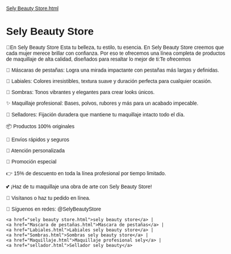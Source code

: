 [Sely Beauty Store.html](https://github.com/user-attachments/files/23271527/Sely.Beauty.Store.html)
<html>
<title>Sely Beauty Store</title>
<head>
<body>
<h1>Sely Beauty Store</h1>
 
<p>💖En  Sely Beauty Store
Esta tu belleza, tu estilo, tu esencia.
En Sely Beauty Store creemos que cada mujer merece brillar con confianza.
Por eso te ofrecemos una línea completa de productos de maquillaje de alta calidad, diseñados para resaltar lo mejor de ti:Te ofrecemos</p>

<p>💫 Máscaras de pestañas: Logra una mirada impactante con pestañas más largas y definidas.</p>
<p>💄 Labiales: Colores irresistibles, textura suave y duración perfecta para cualquier ocasión.</p>
<p>🎨 Sombras: Tonos vibrantes y elegantes para crear looks únicos.</p>
<p>✨ Maquillaje profesional: Bases, polvos, rubores y más para un acabado impecable.</p>
<p>🌷 Selladores: Fijación duradera que mantiene tu maquillaje intacto todo el día.</p>

<p>📦 Productos 100% originales</p>
<p>🚚 Envíos rápidos y seguros</p>
<p>💬 Atención personalizada</p>
<p>🎁 Promoción especial</p>
<p>👉 15% de descuento en toda la línea profesional por tiempo limitado.</p>
<p>💕 ¡Haz de tu maquillaje una obra de arte con Sely Beauty Store!</p>
<p>📍 Visítanos o haz tu pedido en línea.</p>
<p>📱 Síguenos en redes: @SelyBeautyStore</p>

    <a href="sely beauty store.html">sely beauty store</a> |
    <a href="Mascara de pestañas.html">Mascara de pestañas</a> |
    <a href="Labiales.html">Labiales sely beauty store</a> |
    <a href="Sombras.html">Sombras sely beauty store</a> |
    <a href="Maquillaje.html">Maquillaje profesional sely</a> |
    <a href="sellador.html">Sellador sely beauty</a>

 <meta charset="UTF-8"><center>
        <style>
        body {
            font-family: Arial, sans-serif;
            max-width: 600px;
            margin: 50px auto;
        }

        /* Botón de Like */
        .like-button {
            background-color: #cebdbd;
            border: none;
            padding: 10px 20px;
            font-size: 16px;
            cursor: pointer;
            border-radius: 5px;
            transition: background-color 0.3s;
        }

        .liked {
            background-color: #ff4081;
            color: rgb(228, 195, 195);
        }

        /* Comentarios */
        #comments {
            margin-top: 20px;
        }

        .comment {
            background-color: #d8b4b4;
            padding: 10px;
            border-radius: 5px;
            margin-bottom: 10px;
            position: relative;
        }

        .delete-comment {
            position: absolute;
            right: 10px;
            top: 10px;
            background: red;
            color: white;
            border: none;
            border-radius: 3px;
            cursor: pointer;
            padding: 2px 5px;
        }

        /* Formulario para comentar */
        #commentForm {
            margin-top: 20px;
        }

        #commentForm input {
            padding: 8px;
            width: 70%;
            font-size: 14px;
        }

        #commentForm button {
            padding: 8px 12px;
            font-size: 14px;
            cursor: pointer;
        }

        .counters {
            margin-top: 10px;
            font-weight: bold;</center>
        }
    </style>
</head>
<body>
   

    <!-- Botón de Like con contador -->
    <button id="likeBtn" class="like-button">👍 Me gusta</button>
    <div class="counters">Likes: <span id="likeCount">0</span></div>

    <!-- Sección de comentarios -->
    <div id="comments"></div>
    <div class="counters">Comentarios: <span id="commentCount">0</span></div>

    <!-- Formulario para agregar comentario -->
    <div id="commentForm">
        <input type="text" id="commentInput" placeholder="Escribe tu comentario...">
        <button id="addComment">Comentar</button>
    </div>

    <script>
        // Contador de Likes
        let likes = 0;
        const likeBtn = document.getElementById('likeBtn');
        const likeCount = document.getElementById('likeCount');

        likeBtn.addEventListener('click', () => {
            if(likeBtn.classList.contains('liked')){
                likes--; // Quitar like
                likeBtn.classList.remove('liked');
                likeBtn.textContent = "👍 Me gusta";
            } else {
                likes++; // Dar like
                likeBtn.classList.add('liked');
                likeBtn.textContent = "👍 Te gusta";
            }
            likeCount.textContent = likes;
        });

        // Contador de comentarios
        let commentCountValue = 0;
        const commentInput = document.getElementById('commentInput');
        const addCommentBtn = document.getElementById('addComment');
        const commentsDiv = document.getElementById('comments');
        const commentCount = document.getElementById('commentCount');

        function updateCommentCount() {
            commentCountValue = commentsDiv.childElementCount;
            commentCount.textContent = commentCountValue;
        }

        // Agregar comentario
        addCommentBtn.addEventListener('click', () => {
            const text = commentInput.value.trim();
            if(text !== ''){
                const commentDiv = document.createElement('div');
                commentDiv.className = 'comment';
                commentDiv.textContent = text;

                // Botón para eliminar comentario
                const deleteBtn = document.createElement('button');
                deleteBtn.className = 'delete-comment';
                deleteBtn.textContent = 'X';
                deleteBtn.addEventListener('click', () => {
                    commentsDiv.removeChild(commentDiv);
                    updateCommentCount();
                });

                commentDiv.appendChild(deleteBtn);
                commentsDiv.appendChild(commentDiv);
                commentInput.value = ''; // Limpiar input
                updateCommentCount();
            } else {
                alert("Escribe algo para comentar");
            }
        });

        // Permitir presionar Enter para comentar
        commentInput.addEventListener('keypress', (e) => {
            if(e.key === 'Enter'){
                addCommentBtn.click();
            }
        });
    </script>
     
</body>
</html>     
</body>
</html>>
 <body
 style="background-color: rgb(250, 189, 250);"     

